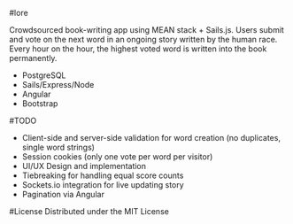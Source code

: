 #lore

Crowdsourced book-writing app using MEAN stack + Sails.js. Users submit and vote on the next word in an ongoing story written by the human race. Every hour on the hour, the highest voted word is written into the book permanently.

* PostgreSQL
* Sails/Express/Node
* Angular
* Bootstrap

#TODO

* Client-side and server-side validation for word creation (no duplicates, single word strings)
* Session cookies (only one vote per word per visitor)
* UI/UX Design and implementation
* Tiebreaking for handling equal score counts
* Sockets.io integration for live updating story
* Pagination via Angular

#License
Distributed under the MIT License
